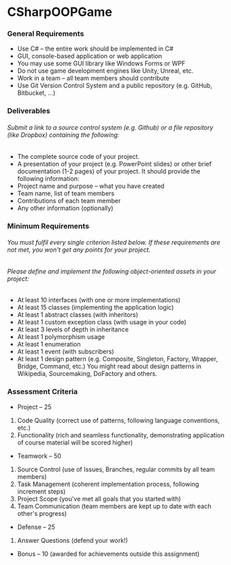 # CSharpOOPGame
### General Requirements 
* Use C# – the entire work should be implemented in C#
* GUI, console-based application or web application
* You may use some GUI library like Windows Forms or WPF
* Do not use game development engines like Unity, Unreal, etc.
* Work in a team – all team members should contribute
* Use Git Version Control System and a public repository (e.g. GitHub, Bitbucket, …)
### Deliverables
###### Submit a link to a source control system (e.g. Github) or a file repository (like Dropbox) containing the following:
*	The complete source code of your project.
*	A presentation of your project (e.g. PowerPoint slides) or other brief documentation (1-2 pages) of your project. It should provide the following information:
*	Project name and purpose – what you have created
*	Team name, list of team members
*	Contributions of each team member
*	Any other information (optionally)
### Minimum Requirements 
###### You must fulfil every single criterion listed below. If these requirements are not met, you won't get any points for your project.
###### Please define and implement the following object-oriented assets in your project:
* At least 10 interfaces (with one or more implementations)
* At least 15 classes (implementing the application logic)
* At least 1 abstract classes (with inheritors)
* At least 1 custom exception class (with usage in your code)
* At least 3 levels of depth in inheritance
* At least 1 polymorphism usage
* At least 1 enumeration
* At least 1 event (with subscribers)
* At least 1 design pattern (e.g. Composite, Singleton, Factory, Wrapper, Bridge, Command,  etc.)
You might read about design patterns in Wikipedia, Sourcemaking, DoFactory and others.
### Assessment Criteria
*	Project – 25
 1.	Code Quality (correct use of patterns, following language conventions, etc.)
 2.	Functionality (rich and seamless functionality, demonstrating application of course material will be scored higher)
*	Teamwork – 50
 1.	Source Control (use of Issues, Branches, regular commits by all team members)
 2.	Task Management (coherent implementation process, following increment steps)
 3.	Project Scope (you've met all goals that you started with)
 4.  Team Communication (team members are kept up to date with each other's progress)
*	Defense – 25
 1.	Answer Questions (defend your work!)
*	Bonus – 10 (awarded for achievements outside this assignment)

